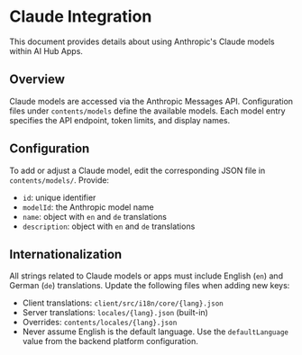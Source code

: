 # Claude Integration

This document provides details about using Anthropic's Claude models within AI Hub Apps.

## Overview
Claude models are accessed via the Anthropic Messages API. Configuration files under `contents/models` define the available models. Each model entry specifies the API endpoint, token limits, and display names.

## Configuration
To add or adjust a Claude model, edit the corresponding JSON file in `contents/models/`. Provide:

- `id`: unique identifier
- `modelId`: the Anthropic model name
- `name`: object with `en` and `de` translations
- `description`: object with `en` and `de` translations

## Internationalization
All strings related to Claude models or apps must include English (`en`) and German (`de`) translations. Update the following files when adding new keys:

- Client translations: `client/src/i18n/core/{lang}.json`
- Server translations: `locales/{lang}.json` (built-in)
- Overrides: `contents/locales/{lang}.json`
- Never assume English is the default language. Use the `defaultLanguage` value
  from the backend platform configuration.

